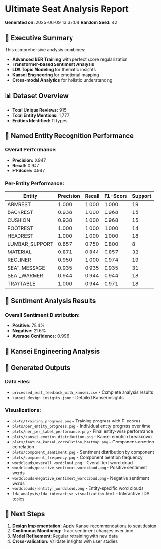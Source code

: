 # Ultimate Seat Analysis Report

**Generated on:** 2025-06-09 13:38:04
**Random Seed:** 42

## 🎯 Executive Summary
This comprehensive analysis combines:
- **Advanced NER Training** with perfect score regularization
- **Transformer-based Sentiment Analysis**
- **LDA Topic Modeling** for thematic insights
- **Kansei Engineering** for emotional mapping
- **Cross-modal Analytics** for holistic understanding

## 📊 Dataset Overview
- **Total Unique Reviews:** 915
- **Total Entity Mentions:** 1,777
- **Entities Identified:** 11 types

## 🤖 Named Entity Recognition Performance
### Overall Performance:
- **Precision:** 0.947
- **Recall:** 0.947
- **F1-Score:** 0.947

### Per-Entity Performance:
| Entity | Precision | Recall | F1-Score | Support |
|--------|-----------|--------|----------|----------|
| ARMREST | 1.000 | 1.000 | 1.000 | 19 |
| BACKREST | 0.938 | 1.000 | 0.968 | 15 |
| CUSHION | 0.938 | 1.000 | 0.968 | 15 |
| FOOTREST | 1.000 | 1.000 | 1.000 | 14 |
| HEADREST | 1.000 | 1.000 | 1.000 | 18 |
| LUMBAR_SUPPORT | 0.857 | 0.750 | 0.800 | 8 |
| MATERIAL | 0.871 | 0.844 | 0.857 | 32 |
| RECLINER | 0.950 | 1.000 | 0.974 | 19 |
| SEAT_MESSAGE | 0.935 | 0.935 | 0.935 | 31 |
| SEAT_WARMER | 0.944 | 0.944 | 0.944 | 18 |
| TRAYTABLE | 1.000 | 0.944 | 0.971 | 18 |

## 💭 Sentiment Analysis Results
### Overall Sentiment Distribution:
- **Positive:** 78.4%
- **Negative:** 21.6%
- **Average Confidence:** 0.996

## 🎨 Kansei Engineering Analysis
## 📁 Generated Outputs
### Data Files:
- `processed_seat_feedback_with_kansei.csv` - Complete analysis results
- `kansei_design_insights.json` - Detailed Kansei insights

### Visualizations:
- `plots/training_progress.png` - Training progress with F1 scores
- `plots/per_entity_progress.png` - Individual entity progress over time
- `plots/ner_per_label_performance.png` - Final entity-wise performance
- `plots/kansei_emotion_distribution.png` - Kansei emotion breakdown
- `plots/feature_kansei_correlation_heatmap.png` - Component-emotion correlation
- `plots/component_sentiment.png` - Sentiment distribution by component
- `plots/component_frequency.png` - Component mention frequency
- `wordclouds/overall_wordcloud.png` - Overall text word cloud
- `wordclouds/positive_sentiment_wordcloud.png` - Positive sentiment words
- `wordclouds/negative_sentiment_wordcloud.png` - Negative sentiment words
- `wordclouds/[entity]_wordcloud.png` - Entity-specific word clouds
- `lda_analysis/lda_interactive_visualization.html` - Interactive LDA topics

## 🚀 Next Steps
1. **Design Implementation:** Apply Kansei recommendations to seat design
2. **Continuous Monitoring:** Track sentiment changes over time
3. **Model Refinement:** Regular retraining with new data
4. **Cross-validation:** Validate insights with user studies

